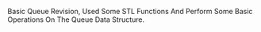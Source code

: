 Basic Queue Revision, Used Some STL Functions And Perform Some Basic Operations On The Queue Data Structure. 
